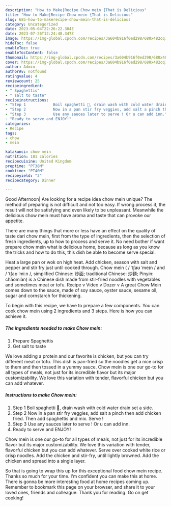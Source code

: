 ```yaml
---
description: "How to Make|Recipe Chow mein {That is Delicious"
title: "How to Make|Recipe Chow mein {That is Delicious"
slug: 685-how-to-makerecipe-chow-mein-that-is-delicious
category: Uncategorized
date: 2023-05-04T22:26:22.304Z
date: 2023-07-26T12:24:48.347Z
image: https://img-global.cpcdn.com/recipes/3a604b916f0ed298/680x482cq70/chow-mein-recipe-main-photo.jpg
hideToc: false
enableToc: true
enableTocContent: false
thumbnail: https://img-global.cpcdn.com/recipes/3a604b916f0ed298/680x482cq70/chow-mein-recipe-main-photo.jpg
cover: https://img-global.cpcdn.com/recipes/3a604b916f0ed298/680x482cq70/chow-mein-recipe-main-photo.jpg
author: Admin
authorAv: notfound
ratingvalue: 4
reviewcount: 25
recipeingredient:
- " Spaghettis"
- " salt to taste"
recipeinstructions:
- "Step 1            Boil spaghetti 🍝, drain wash with cold water drain set a side."
- "Step 2            Now in a pan stir fry veggies, add salt a pinch then add chicken fried. Then add spaghettis and mix. Serve !"
- "Step 3            Use any sauces later to serve ! Or u can add inn."
- "Ready to serve and ENJOY!"
categories:
- Recipe
tags:
- chow
- mein

katakunci: chow mein 
nutrition: 181 calories
recipecuisine: United Kingdom
preptime: "PT38M"
cooktime: "PT40M"
recipeyield: "3"
recipecategory: Dinner

---
```



Good Afternoon| Are looking for a recipe idea chow mein unique? The method of preparing is not difficult and not too easy. If wrong process it, the result will not be satisfying and even likely to be unpleasant. Meanwhile the delicious chow mein must have aroma and taste that can provoke our appetite.






There are many things that more or less have an effect on the quality of taste dari chow mein, first from the type of ingredients, then the selection of fresh ingredients, up to how to process and serve it. No need bother if want prepare chow mein what is delicious home, because as long as you know the tricks and how to do this, this dish be able to become serve  special.


Heat a large pan or wok on high heat. Add chicken, season with salt and pepper and stir fry just until cooked through. Chow mein ( / ˈtʃaʊ ˈmeɪn / and / ˈtʃaʊ ˈmiːn /, simplified Chinese: 炒面; traditional Chinese: 炒麵; Pinyin: chǎomiàn) is a Chinese dish made from stir-fried noodles with vegetables and sometimes meat or tofu. Recipe v Video v Dozer v A great Chow Mein comes down to the sauce, made of soy sauce, oyster sauce, sesame oil, sugar and cornstarch for thickening.


To begin with this recipe, we have to prepare a few components. You can cook chow mein using 2 ingredients and 3 steps. Here is how you can achieve it.

<!--inarticleads1-->

##### The ingredients needed to make Chow mein:

1. Prepare  Spaghettis
1. Get  salt to taste


We love adding a protein and our favorite is chicken, but you can try different meat or tofu. This dish is pan-fried so the noodles get a nice crisp to them and then tossed in a yummy sauce. Chow mein is one our go-to for all types of meals, not just for its incredible flavor but its major customizability. We love this variation with tender, flavorful chicken but you can add whatever. 

<!--inarticleads2-->

##### Instructions to make Chow mein:

1. Step 1            Boil spaghetti 🍝, drain wash with cold water drain set a side.
1. Step 2            Now in a pan stir fry veggies, add salt a pinch then add chicken fried. Then add spaghettis and mix. Serve !
1. Step 3            Use any sauces later to serve ! Or u can add inn.
1. Ready to serve and ENJOY!

Chow mein is one our go-to for all types of meals, not just for its incredible flavor but its major customizability. We love this variation with tender, flavorful chicken but you can add whatever. Serve over cooked white rice or crisp noodles. Add the chicken and stir-fry, until lightly browned. Add the chicken and spread into a single layer. 

So that is going to wrap this up for this exceptional food chow mein recipe. Thanks so much for your time. I'm confident you can make this at home. There is gonna be more interesting food at home recipes coming up. Remember to bookmark this page on your browser, and share it to your loved ones, friends and colleague. Thank you for reading. Go on get cooking!
